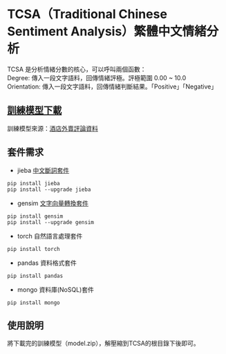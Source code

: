 # TCSA（Traditional Chinese Sentiment Analysis）繁體中文情緒分析
TCSA 是分析情緒分數的核心，可以呼叫兩個函數：  
Degree: 傳入一段文字語料，回傳情緒評極。評極範圍 0.00 ~ 10.0  
Orientation: 傳入一段文字語料，回傳情緒判斷結果。「Positive」「Negative」  

## [訓練模型下載](https://mega.nz/file/G9RXEZwI#6KLmEted7TBjCmK8zuKTzKa5tb6uqFTu41Az92p6RtY)
訓練模型來源：[酒店外賣評論資料](https://github.com/SophonPlus/ChineseNlpCorpus)

## 套件需求
* jieba [中文斷詞套件](https://github.com/fxsjy/jieba)
```
pip install jieba
pip install --upgrade jieba
```
* gensim [文字向量轉換套件](https://github.com/RaRe-Technologies/gensim)
```
pip install gensim
pip install --upgrade gensim
```
* torch 自然語言處理套件
```
pip install torch
```
* pandas 資料格式套件
```
pip install pandas
```
* mongo 資料庫(NoSQL)套件
```
pip install mongo
```

## 使用說明
將下載完的訓練模型（model.zip），解壓縮到TCSA的根目錄下後即可。
